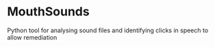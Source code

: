 # MouthSounds
Python tool for analysing sound files and identifying clicks in speech to allow remediation
